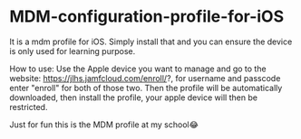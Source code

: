# MDM-configuration-profile-for-iOS
It is a mdm profile for iOS. Simply install that and you can ensure the device is only used for learning purpose. 

How to use: 
Use the Apple device you want to manage and go to the website: https://jlhs.jamfcloud.com/enroll/?, for username and passcode enter "enroll" for both of those two. Then the profile will be automatically downloaded, then install the profile, your apple device will then be restricted. 

Just for fun this is the MDM profile at my school😂